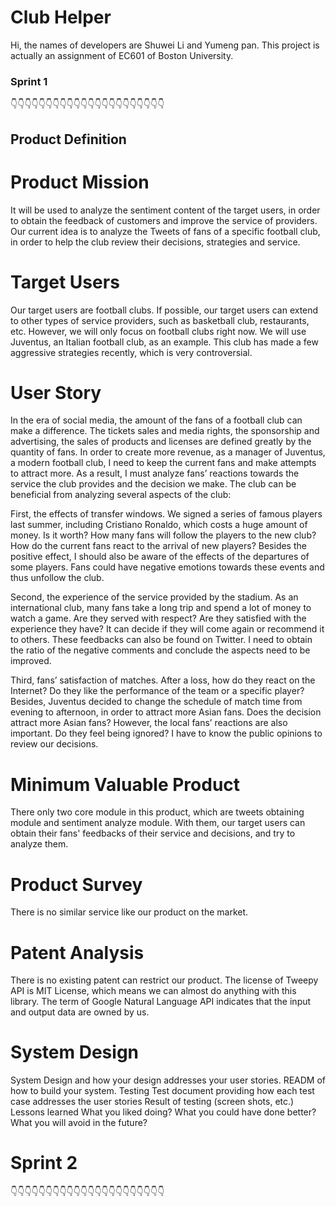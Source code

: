 # Club Helper
Hi, the names of developers are Shuwei Li and Yumeng pan. This project is actually an assignment of EC601 of Boston University. 

### Sprint 1
👇👇👇👇👇👇👇👇👇👇👇👇👇👇👇👇👇👇👇👇👇👇

## Product Definition

# Product Mission
It will be used to analyze the sentiment content of the target users, in order to obtain the feedback of customers and improve the service of providers. Our current idea is to analyze the Tweets of fans of a specific football club, in order to help the club review their decisions, strategies and service.

# Target Users
Our target users are football clubs. If possible, our target users can extend to other types of service providers, such as basketball club, restaurants, etc. However, we will only focus on football clubs right now. We will use Juventus, an Italian football club, as an example. This club has made a few aggressive strategies recently, which is very controversial.

# User Story
In the era of social media, the amount of the fans of a football club can make a difference. The tickets sales and media rights, the sponsorship and advertising, the sales of products and licenses are defined greatly by the quantity of fans. In order to create more revenue, as a manager of Juventus, a modern football club, I need to keep the current fans and make attempts to attract more. As a result, I must analyze fans’ reactions towards the service the club provides and the decision we make. The club can be beneficial from analyzing several aspects of the club:

First, the effects of transfer windows.  We signed a series of famous players last summer, including Cristiano Ronaldo, which costs a huge amount of money. Is it worth? How many fans will follow the players to the new club? How do the current fans react to the arrival of new players? Besides the positive effect, I should also be aware of the effects of the departures of some players. Fans could have negative emotions towards these events and thus unfollow the club.

Second, the experience of the service provided by the stadium.  As an international club, many fans take a long trip and spend a lot of money to watch a game. Are they served with respect? Are they satisfied with the experience they have? It can decide if they will come again or recommend it to others. These feedbacks can also be found on Twitter. I need to obtain the ratio of the negative comments and conclude the aspects need to be improved.

Third, fans’ satisfaction of matches. After a loss, how do they react on the Internet? Do they like the performance of the team or a specific player? Besides, Juventus decided to change the schedule of match time from evening to afternoon, in order to attract more Asian fans. Does the decision attract more Asian fans? However, the local fans’ reactions are also important. Do they feel being ignored? I have to know the public opinions to review our decisions. 

# Minimum Valuable Product 
There only two core module in this product, which are tweets obtaining module and sentiment analyze module. With them, our target users can obtain their fans' feedbacks of their service and decisions, and try to analyze them.

# Product Survey
There is no similar service like our product on the market.

# Patent Analysis
There is no existing patent can restrict our product. The license of Tweepy API is MIT License, which means we can almost do anything with this library. The term of Google Natural Language API indicates that the input and output data are owned by us.

# System Design


System Design and how your design addresses your user stories.
READM of how to build your system.
Testing
Test document providing how each test case addresses the user stories
Result of testing (screen shots, etc.)
Lessons learned
What you liked doing?
What you could have done better?
What you will avoid in the future?


# Sprint 2
👇👇👇👇👇👇👇👇👇👇👇👇👇👇👇👇👇👇👇👇👇👇
